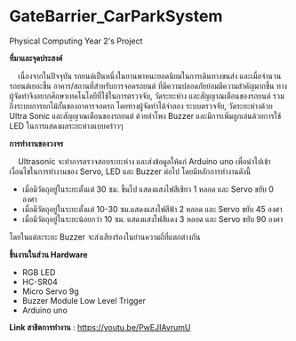 # GateBarrier_CarParkSystem
Physical Computing Year 2's Project

**ที่มาและจุดประสงค์**

&nbsp;&nbsp;&nbsp;&nbsp;เนื่องจากในปัจจุบัน รถยนต์เป็นหนึ่งในยานพาหนะยอดนิยมในการเดินทางขนส่ง และเมื่อจำนวนรถยนต์เยอะขึ้น อาคาร/สถานที่สำหรับการจอดรถยนต์
ที่มีความปลอดภัยย่อมมีความสำคัญมากขึ้น ทางผู้จัดทำจึงอยากศึกษาเทคโนโลยีที่ใช้ในการตรวจจับ, วัดระยะห่าง และสัญญาณเตือนของรถยนต์
รวมถึงระบบการยกไม้กั้นของอาคารจอดรถ โดยทางผู้จัดทำได้จำลอง ระบบตรวจจับ, วัดระยะห่างด้วย Ultra Sonic และสัญญาณเตือนของรถยนต์
ด้วยลำโพง Buzzer และมีการเพิ่มลูกเล่นด้วยการใช้ LED ในการแสดงผลระยะห่างแบบคร่าวๆ


**การทำงานของวงจร**

&nbsp;&nbsp;&nbsp;&nbsp;Ultrasonic จะทำการตรวจสอบระยะห่าง และส่งข้อมูลให้แก่ Arduino uno เพื่อนำไปเข้าเงื่อนไขในการทำงานของ Servo, LED และ Buzzer ต่อไป
โดยมีหลักการทำงานดังนี้

- เมื่อมีวัตถุอยู่ในระยะตั้งแต่ 30 ซม. ขึ้นไป แสดงแสงไฟสีเขียว 1 หลอด และ Servo ขยับ 0 องศา
- เมื่อมีวัตถุอยู่ในระยะตั้งแต่ 10-30 ซม.แสดงแสงไฟสีฟ้า 2 หลอด และ Servo ขยับ 45 องศา
- เมื่อมีวัตถุอยู่ในระยะน้อยกว่า 10 ซม. แสดงแสงไฟสีแดง 3 หลอด และ Servo ขยับ 90 องศา
	
โดยในแต่ละระยะ Buzzer จะส่งเสียงร้องในย่านความถี่ที่แตกต่างกัน


**ชิ้นงานในส่วน Hardware**
	
- RGB LED
- HC-SR04
- Micro Servo 9g
- Buzzer Module Low Level Trigger
- Arduino uno

**Link สาธิตการทำงาน** : https://youtu.be/PwEJIAvrumU
